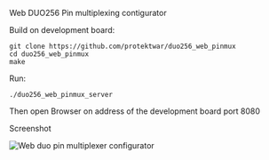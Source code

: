 
 Web DUO256 Pin multiplexing contigurator   

Build on development board:

```
git clone https://github.com/protektwar/duo256_web_pinmux
cd duo256_web_pinmux
make
```

Run: 
```
./duo256_web_pinmux_server
```

Then open Browser on address of the development board port 8080

Screenshot

![Web duo pin multiplexer configurator](https://github.com/protektwar/duo256_web_pinmux/blob/main/duo256_web_pinmux_server_screenshot.png?raw=true)

